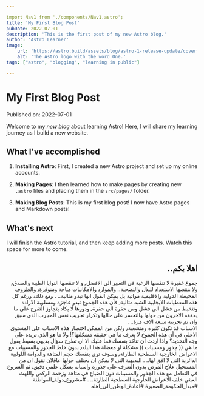 ```yaml
---

import Nav1 from './components/Nav1.astro';
title: 'My First Blog Post'
pubDate: 2022-07-01
description: 'This is the first post of my new Astro blog.'
author: 'Astro Learner'
image:
    url: 'https://astro.build/assets/blog/astro-1-release-update/cover.jpeg' 
    alt: 'The Astro logo with the word One.'
tags: ["astro", "blogging", "learning in public"]

---
```

# My First Blog Post

<Nav1/>


Published on: 2022-07-01

Welcome to my _new blog_ about learning Astro! Here, I will share my learning journey as I build a new website.

## What I've accomplished

1. **Installing Astro**: First, I created a new Astro project and set up my online accounts.

2. **Making Pages**: I then learned how to make pages by creating new `.astro` files and placing them in the `src/pages/` folder.

3. **Making Blog Posts**: This is my first blog post! I now have Astro pages and Markdown posts!

## What's next

I will finish the Astro tutorial, and then keep adding more posts. Watch this space for more to come.

<div dir="rtl">

## اهلا بكم..

جموع غفيرة لا تنقصها الرغبة في التغيير الى الافضل٫ 
و لا تنقصها النوايا الطيبة والصدق٫ 
ولا ينقصها الاستعداد للبذل والتضحية..
والموارد والامكانيات متاحة ومتوفرة٫ 
والظروف المحيطة الدولية والاقليمية مواتية بل يمكن القول انها تبدو مثالية..
.
ومع ذلك٫ ورغم كل هذه المعطيات الايجابية الشبه مثالية٫ فأن هذه الجموع تبدو عاجزة ومسلوبة الارادة وتتخبط من فشل الى فشل ومن حفرة الى حفرة٫ ودورها لا يكاد يتجاوز التفرج على ما يحققه الاخرون من حولها والتحسر على حالها وتكرار تجريب نفس المجرب الذي سبق وان تم تجريبه سبعة الاف مرة..
.   
الاسباب قد تكون كثيرة ومتشعبة٫ ولكن من الممكن اختصار هذه الاسباب على المستوى الاعلى في أن هذه الجموع لا تعرف ما هي حقيقة مشكلتها؟! ولا ما هو الذي تريده على وجه التحديد؟ واذا اردت ان تتأكد بنفسك فما عليك الا ان تطرح سؤال بديهي بسيط يقول ما هي (( جذور ومسببات )) مشكلة او معضلة هذا البلد٫ بدون خلط الجذور والمسببات مع الاعراض الخارجية السطحية الطارئة٫ وسوف ترى بنفسك حجم المتاهة والدوامة اللولبية الدائرية التي لا افق لها..
.
البديهية التي لا يمكن ان يختلف حولها عاقلان تقول ان من المستحيل علاج المرض بدون التعرف على جذوره واسبابه بشكل علمي دقيق٫ ثم الشروع في التعامل مع هذه الجذور والمسببات دون الضياع في متاهة وزحمة الركض واللهث العبثي خلف الاعراض الخارجية السطحية الطارئة..
.
#مشروع_دولة_المواطنة
#مبدأ_الحكومة_الصغيرة
#اعادة_الوطن_الى_اهله

</div>